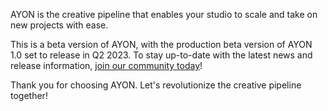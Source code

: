 AYON is the creative pipeline that enables your studio to scale and take on new projects with ease. 

This is a beta version of AYON, with the production beta version of AYON 1.0 set to release in Q2 2023. 
To stay up-to-date with the latest news and release information,
[join our community today](https://ynput.io/community/#join-popup)!

Thank you for choosing AYON. Let's revolutionize the creative pipeline together!
